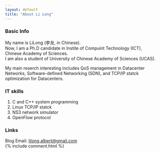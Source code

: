 ```yaml
---
layout: default
title: "About Li Long"
---
```

<h3>Basic Info</h2>
<p>
My name is LiLong (李龙, in Chinese). </br>
Now, I am a Ph.D candidate in Instite of Compuint Technology (ICT), Chinese Academy of Sciences. <br>
I am also a student of University of Chinese Academy of Sciences (UCAS). <br>
</p>
<p>
My main reserch interesting includes QoS management in Datacenter Networks, Software-defined Networking (SDN), and TCP/IP statck optimization for Datacenters. 
</p>


<h3>IT skills</h3>
<ol>
<li>C and C++ system programming</li>
<li>Linux TCP/IP statck</li>
<li>NS3 network simulator
<li>OpenFlow protocol
</ol>

<h3>Links</h3>
Blog    <http://www.lilong.bj.cn>  
Email:  <a href="mailto:lilong.albert@gmail.com">lilong.albert@gmail.com</a>

<!-- Blog Comments -->
<div class="media">
  {% include comment.html %} 
</div>
